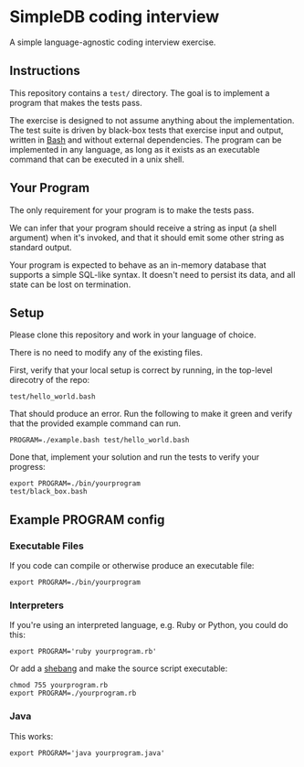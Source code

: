 # SimpleDB coding interview

A simple language-agnostic coding interview exercise.

## Instructions

This repository contains a `test/` directory. The goal is to implement a program that makes the tests pass.

The exercise is designed to not assume anything about the implementation. The test suite is driven by black-box tests that exercise input and output, written in [Bash](https://en.wikipedia.org/wiki/Bash_(Unix_shell)) and without external dependencies. The program can be implemented in any language, as long as it exists as an executable command that can be executed in a unix shell.

## Your Program

The only requirement for your program is to make the tests pass.

We can infer that your program should receive a string as input (a shell argument) when it's invoked, and that it should emit some other string as standard output.

Your program is expected to behave as an in-memory database that supports a simple SQL-like syntax. It doesn't need to persist its data, and all state can be lost on termination.

## Setup

Please clone this repository and work in your language of choice.

There is no need to modify any of the existing files.

First, verify that your local setup is correct by running, in the top-level direcotry of the repo:

```shell
test/hello_world.bash
```

That should produce an error. Run the following to make it green and verify that the provided example command can run.

```shell
PROGRAM=./example.bash test/hello_world.bash
```

Done that, implement your solution and run the tests to verify your progress:

```shell
export PROGRAM=./bin/yourprogram
test/black_box.bash
```

## Example PROGRAM config

### Executable Files

If you code can compile or otherwise produce an executable file:

```shell
export PROGRAM=./bin/yourprogram
```

### Interpreters

If you're using an interpreted language, e.g. Ruby or Python, you could do this:

```shell
export PROGRAM='ruby yourprogram.rb'
```

Or add a [shebang](https://en.wikipedia.org/wiki/Shebang_(Unix)) and make the source script executable:

```shell
chmod 755 yourprogram.rb
export PROGRAM=./yourprogram.rb
```

### Java

This works:

```shell
export PROGRAM='java yourprogram.java'
```

